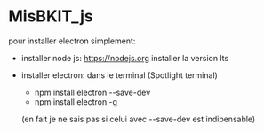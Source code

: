 # MisBKIT_js

pour installer electron simplement:

* installer node js:
    https://nodejs.org
    installer la version lts

* installer electron:
    dans le terminal (Spotlight terminal)

    - npm install electron --save-dev
    - npm install electron -g

    (en fait je ne sais pas si celui avec --save-dev est indipensable)

